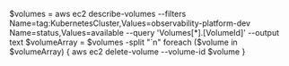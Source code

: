 $volumes = aws ec2 describe-volumes --filters Name=tag:KubernetesCluster,Values=observability-platform-dev Name=status,Values=available --query 'Volumes[*].[VolumeId]' --output text 
$volumeArray = $volumes -split "`n"
foreach ($volume in $volumeArray) {    aws ec2 delete-volume --volume-id $volume }